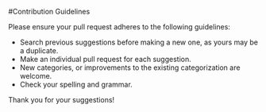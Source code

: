 #Contribution Guidelines

Please ensure your pull request adheres to the following guidelines:

- Search previous suggestions before making a new one, as yours may be a duplicate.
- Make an individual pull request for each suggestion.
- New categories, or improvements to the existing categorization are welcome.
- Check your spelling and grammar.

Thank you for your suggestions!
